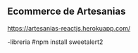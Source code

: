 ## Ecommerce de Artesanias 

https://artesanias-reactjs.herokuapp.com/

-libreria
#npm install sweetalert2